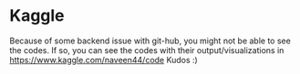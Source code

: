 # Kaggle
Because of some backend issue with git-hub, you might not be able to see the codes.
If so, you can see the codes with their output/visualizations in 
https://www.kaggle.com/naveen44/code
Kudos :)
